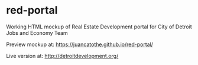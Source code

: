 # red-portal
Working HTML mockup of Real Estate Development portal for City of Detroit Jobs and Economy Team

Preview mockup at: https://juancatothe.github.io/red-portal/

Live version at: http://detroitdevelopment.org/
